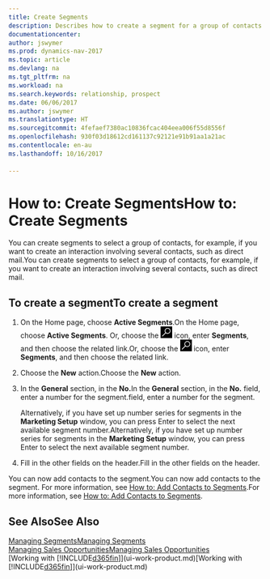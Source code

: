 ```yaml
---
title: Create Segments
description: Describes how to create a segment for a group of contacts in Dynamics NAV, for example, in order to target several contacts with a direct mail.
documentationcenter: 
author: jswymer
ms.prod: dynamics-nav-2017
ms.topic: article
ms.devlang: na
ms.tgt_pltfrm: na
ms.workload: na
ms.search.keywords: relationship, prospect
ms.date: 06/06/2017
ms.author: jswymer
ms.translationtype: HT
ms.sourcegitcommit: 4fefaef7380ac10836fcac404eea006f55d8556f
ms.openlocfilehash: 930f03d18612cd161137c92121e91b91aa1a21ac
ms.contentlocale: en-au
ms.lasthandoff: 10/16/2017

---
```

# <a name="how-to-create-segments"></a><span data-ttu-id="7675a-103">How to: Create Segments</span><span class="sxs-lookup"><span data-stu-id="7675a-103">How to: Create Segments</span></span>
<span data-ttu-id="7675a-104">You can create segments to select a group of contacts, for example, if you want to create an interaction involving several contacts, such as direct mail.</span><span class="sxs-lookup"><span data-stu-id="7675a-104">You can create segments to select a group of contacts, for example, if you want to create an interaction involving several contacts, such as direct mail.</span></span>

## <a name="to-create-a-segment"></a><span data-ttu-id="7675a-105">To create a segment</span><span class="sxs-lookup"><span data-stu-id="7675a-105">To create a segment</span></span>
1. <span data-ttu-id="7675a-106">On the Home page, choose **Active Segments**.</span><span class="sxs-lookup"><span data-stu-id="7675a-106">On the Home page, choose **Active Segments**.</span></span> <span data-ttu-id="7675a-107">Or, choose the ![Search for Page or Report](media/ui-search/search_small.png "Search for Page or Report icon") icon, enter **Segments**, and then choose the related link.</span><span class="sxs-lookup"><span data-stu-id="7675a-107">Or, choose the ![Search for Page or Report](media/ui-search/search_small.png "Search for Page or Report icon") icon, enter **Segments**, and then choose the related link.</span></span>
2. <span data-ttu-id="7675a-108">Choose the **New** action.</span><span class="sxs-lookup"><span data-stu-id="7675a-108">Choose the **New** action.</span></span>
3. <span data-ttu-id="7675a-109">In the **General** section, in the **No.**</span><span class="sxs-lookup"><span data-stu-id="7675a-109">In the **General** section, in the **No.**</span></span> <span data-ttu-id="7675a-110">field, enter a number for the segment.</span><span class="sxs-lookup"><span data-stu-id="7675a-110">field, enter a number for the segment.</span></span>

    <span data-ttu-id="7675a-111">Alternatively, if you have set up number series for segments in the **Marketing Setup** window, you can press Enter to select the next available segment number.</span><span class="sxs-lookup"><span data-stu-id="7675a-111">Alternatively, if you have set up number series for segments in the **Marketing Setup** window, you can press Enter to select the next available segment number.</span></span>
4. <span data-ttu-id="7675a-112">Fill in the other fields on the header.</span><span class="sxs-lookup"><span data-stu-id="7675a-112">Fill in the other fields on the header.</span></span>

<span data-ttu-id="7675a-113">You can now add contacts to the segment.</span><span class="sxs-lookup"><span data-stu-id="7675a-113">You can now add contacts to the segment.</span></span> <span data-ttu-id="7675a-114">For more information, see [How to: Add Contacts to Segments](marketing-add-contact-segment.md).</span><span class="sxs-lookup"><span data-stu-id="7675a-114">For more information, see [How to: Add Contacts to Segments](marketing-add-contact-segment.md).</span></span>

## <a name="see-also"></a><span data-ttu-id="7675a-115">See Also</span><span class="sxs-lookup"><span data-stu-id="7675a-115">See Also</span></span>
[<span data-ttu-id="7675a-116">Managing Segments</span><span class="sxs-lookup"><span data-stu-id="7675a-116">Managing Segments</span></span>](marketing-segments.md)  
[<span data-ttu-id="7675a-117">Managing Sales Opportunities</span><span class="sxs-lookup"><span data-stu-id="7675a-117">Managing Sales Opportunities</span></span>](marketing-manage-sales-opportunities.md)  
<span data-ttu-id="7675a-118">[Working with [!INCLUDE[d365fin](includes/d365fin_md.md)]](ui-work-product.md)</span><span class="sxs-lookup"><span data-stu-id="7675a-118">[Working with [!INCLUDE[d365fin](includes/d365fin_md.md)]](ui-work-product.md)</span></span>  

